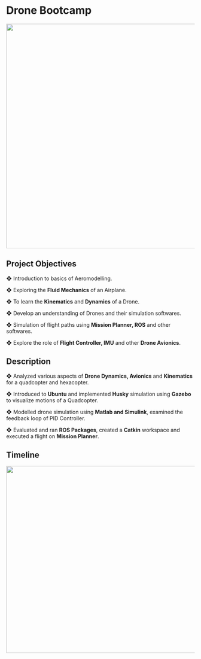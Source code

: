 # Drone Bootcamp
<img src="https://drive.google.com/uc?export=view&id=1562qT0ql5biYfafPeqkVqFohW3OFLw5q" width="700" height="600">

## Project Objectives
❖	Introduction to basics of Aeromodelling.

❖	Exploring the **Fluid Mechanics** of an Airplane.

❖	To learn the **Kinematics** and **Dynamics** of a Drone. 

❖	Develop an understanding of Drones and their simulation softwares.

❖	Simulation of flight paths using **Mission Planner, ROS** and other softwares.

❖	Explore the role of **Flight Controller, IMU** and other **Drone Avionics**. 

## Description 

❖ Analyzed various aspects of **Drone Dynamics, Avionics** and **Kinematics** for a quadcopter and hexacopter.

❖ Introduced to **Ubuntu** and implemented **Husky** simulation using **Gazebo** to visualize motions of a Quadcopter.

❖ Modelled drone simulation using **Matlab and Simulink**, examined the feedback loop of PID Controller.

❖ Evaluated and ran **ROS Packages**, created a **Catkin** workspace and executed a flight on **Mission Planner**.

## Timeline

<img src="https://drive.google.com/uc?export=view&id=1Nse4zRMTylsfgnO-gCrf1aMHh13T8SOP" width="600" height="500">

